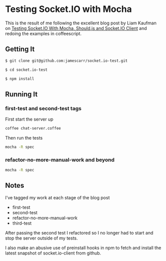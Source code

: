 # Testing Socket.IO with Mocha
This is the result of me following the excellent blog post by Liam
Kaufman on [Testing Socket.IO With Mocha, Should.js and Socket.IO
Client](http://liamkaufman.com/blog/2012/01/28/testing-socketio-with-mocha-should-and-socketio-client/)
and redoing the examples in coffeescript.

## Getting It

```bash
$ git clone git@github.com:jamescarr/socket.io-test.git

$ cd socket.io-test

$ npm install
```

## Running It

### first-test and second-test tags
First start the server up

```bash
coffee chat-server.coffee
```

Then run the tests

```bash
mocha -R spec

```

### refactor-no-more-manual-work and beyond

```bash
mocha -R spec

```

## Notes
I've tagged my work at each stage of the blog post

* first-test
* second-test
* refactor-no-more-manual-work
* third-test

After passing the second test I refactored so I no longer had to start
and stop the server outside of my tests.


I also make an abusive use of preinstall hooks in npm to fetch and
install the latest snapshot of socket.io-client from github.


